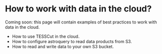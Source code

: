 # How to work with data in the cloud?

Coming soon: this page will contain examples of best practices to work with data in the cloud.

- How to use TESSCut in the cloud.
- How to configure astroquery to read data products from S3.
- How to read and write data to your own S3 bucket.
